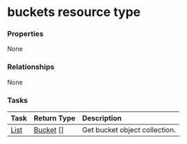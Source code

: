 # buckets resource type



### Properties
None

### Relationships
None


### Tasks

| Task		   | Return Type	|Description|
|:---------------|:--------|:----------|
|[List](../api/bucket_list.md) | [Bucket](bucket.md) [] |Get bucket object collection. |

<!-- uuid: 74462331-1d50-4c63-9da4-0feddae41959
2015-10-09 18:12:08 UTC -->